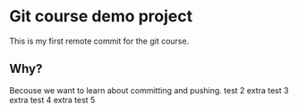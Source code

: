 # Git course demo project
This is my first remote commit for the git course.
## Why?
Becouse we want to learn about committing and pushing.
test 2
extra test 3
extra test 4
extra test 5